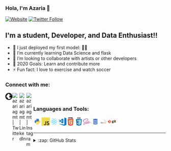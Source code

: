 ### Hola, I'm Azaria 👋

[![Website](https://img.shields.io/website?label=azariagmt.ninja&style=for-the-badge&url=https%3A%2F%2Fazariagmt.ninja)](https://azariagmt.ninja)
[![Twitter Follow](https://img.shields.io/twitter/follow/azariagm?color=1DA1F2&logo=twitter&style=for-the-badge)](https://twitter.com/intent/follow?original_referer=https%3A%2F%2Fgithub.com%2Fazariagm&screen_name=azariagm)

## I'm a student, Developer, and Data Enthusiast!!

- 🔭 I just deployed my first model: 🕺🏽
- 🌱 I’m currently learning Data Science and flask
- 👯 I’m looking to collaborate with artists or other developers
- 🥅 2020 Goals: Learn and contribute more
- ⚡ Fun fact: I love to exercise and watch soccer

### Connect with me:

[<img align="left" alt="azariagmt.ninja" width="22px" src="https://raw.githubusercontent.com/iconic/open-iconic/master/svg/globe.svg" />][website]
[<img align="left" alt="azariagmt | Twitter" width="22px" src="https://cdn.jsdelivr.net/npm/simple-icons@v3/icons/twitter.svg" />][twitter]
[<img align="left" alt="azariagmt | LinkedIn" width="22px" src="https://cdn.jsdelivr.net/npm/simple-icons@v3/icons/linkedin.svg" />][linkedin]
[<img align="left" alt="azariagmt | Instagram" width="22px" src="https://cdn.jsdelivr.net/npm/simple-icons@v3/icons/instagram.svg" />][instagram]

<br />

### Languages and Tools:
<img align="left" alt="Terminal" width="26px" src="https://raw.githubusercontent.com/github/explore/80688e429a7d4ef2fca1e82350fe8e3517d3494d/topics/python/python.png" />
<img align="left" alt="JavaScript" width="26px" src="https://raw.githubusercontent.com/github/explore/80688e429a7d4ef2fca1e82350fe8e3517d3494d/topics/javascript/javascript.png" />
<img align="left" alt="React" width="26px" src="https://raw.githubusercontent.com/github/explore/80688e429a7d4ef2fca1e82350fe8e3517d3494d/topics/react/react.png" />
<img align="left" alt="Visual Studio Code" width="26px" src="https://raw.githubusercontent.com/github/explore/80688e429a7d4ef2fca1e82350fe8e3517d3494d/topics/visual-studio-code/visual-studio-code.png" />
<img align="left" alt="HTML5" width="26px" src="https://raw.githubusercontent.com/github/explore/80688e429a7d4ef2fca1e82350fe8e3517d3494d/topics/html/html.png" />
<img align="left" alt="CSS3" width="26px" src="https://raw.githubusercontent.com/github/explore/80688e429a7d4ef2fca1e82350fe8e3517d3494d/topics/css/css.png" />
<img align="left" alt="Sass" width="26px" src="https://raw.githubusercontent.com/github/explore/80688e429a7d4ef2fca1e82350fe8e3517d3494d/topics/sass/sass.png" />
<img align="left" alt="SQL" width="26px" src="https://raw.githubusercontent.com/github/explore/80688e429a7d4ef2fca1e82350fe8e3517d3494d/topics/sql/sql.png" />
<img align="left" alt="MySQL" width="26px" src="https://raw.githubusercontent.com/github/explore/80688e429a7d4ef2fca1e82350fe8e3517d3494d/topics/mysql/mysql.png" />
<img align="left" alt="Git" width="26px" src="https://raw.githubusercontent.com/github/explore/80688e429a7d4ef2fca1e82350fe8e3517d3494d/topics/git/git.png" />
<br />
<br />

---

<details>
  <summary>:zap: GitHub Stats</summary>

  <img align="left" alt="Azaria's GitHub Stats" src="https://github-readme-stats.vercel.app/api?username=azariagmt&show_icons=true&hide_border=true&title_color=ffffff&icon_color=bb2acf&text_color=daf7dc&bg_color=151515" />
</details>

[website]: https://azariagmt.ninja/
[twitter]: https://twitter.com/azariagmt
[instagram]: https://instagram.com/azariagebremichael
[linkedin]: https://www.linkedin.com/in/azaria-gebremichael/
